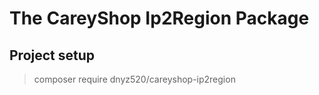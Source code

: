 # The CareyShop Ip2Region Package

## Project setup

> composer require dnyz520/careyshop-ip2region

